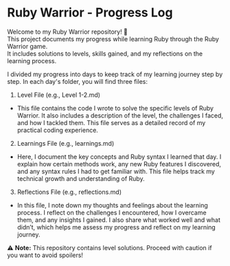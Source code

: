 # Ruby Warrior - Progress Log

Welcome to my Ruby Warrior repository! 🎯  
This project documents my progress while learning Ruby through the Ruby Warrior game.  
It includes solutions to levels, skills gained, and my reflections on the learning process.

I divided my progress into days to keep track of my learning journey step by step. In each day's folder, you will find three files:
1. Level File (e.g., Level 1-2.md)
* This file contains the code I wrote to solve the specific levels of Ruby Warrior. It also includes a description of the level, the challenges I faced, and how I tackled them. This file serves as a detailed record of my practical coding experience.

2. Learnings File (e.g., learnings.md)
* Here, I document the key concepts and Ruby syntax I learned that day. I explain how certain methods work, any new Ruby features I discovered, and any syntax rules I had to get familiar with. This file helps track my technical growth and understanding of Ruby.

3. Reflections File (e.g., reflections.md)
* In this file, I note down my thoughts and feelings about the learning process. I reflect on the challenges I encountered, how I overcame them, and any insights I gained. I also share what worked well and what didn’t, which helps me assess my progress and reflect on my learning journey.

⚠️ **Note:** This repository contains level solutions. Proceed with caution if you want to avoid spoilers!

